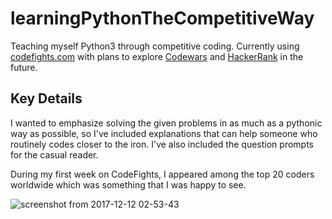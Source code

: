 # learningPythonTheCompetitiveWay

Teaching myself Python3 through competitive coding. Currently using <a href="https://codefights.com">codefights.com</a> with plans to explore <a href="https://www.codewars.com">Codewars</a> and <a href="https://www.hackerrank.com">HackerRank</a> in the future.

## Key Details

I wanted to emphasize solving the given problems in as much as a pythonic way as possible, so I've included explanations that can help someone who routinely codes closer to the iron. I've also included the question prompts for the casual reader.

During my first week on CodeFights, I appeared among the top 20 coders worldwide which was something that I was happy to see.

![screenshot from 2017-12-12 02-53-43](https://user-images.githubusercontent.com/13093517/34428808-691e83a6-ec1e-11e7-8cad-fdadc5f76a98.png)
